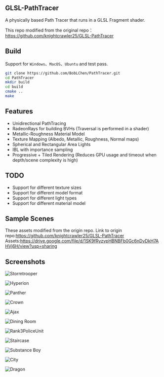 ## GLSL-PathTracer

A physically based Path Tracer that runs in a GLSL Fragment shader. 

This repo modified from the original repo： https://github.com/knightcrawler25/GLSL-PathTracer

## Build

Support for `Windows`、`MacOS`、`Ubuntu` and test pass.

```bash
git clone https://github.com/BobLChen/PathTracer.git
cd PathTracer
mkdir build
cd build
cmake ..
make
```

## Features

- Unidirectional PathTracing
- RadeonRays for building BVHs (Traversal is performed in a shader)
- Metallic-Roughness Material Model
- Texture Mapping (Albedo, Metallic, Roughness, Normal maps)
- Spherical and Rectangular Area Lights
- IBL with importance sampling
- Progressive + Tiled Rendering (Reduces GPU usage and timeout when depth/scene complexity is high)

## TODO

- Support for different texture sizes
- Support for different model format
- Support for different light types
- Support for different material model

## Sample Scenes
These assets modified from the origin repo.
Link to origin repo:https://github.com/knightcrawler25/GLSL-PathTracer
Assets:https://drive.google.com/file/d/1SK9fRyzvpHBNBFb0Gc6nDvDkH7AHVj6H/view?usp=sharing

## Screenshots

![Stormtrooper](./screenshots/stormtrooper.jpg)

![Hyperion](./screenshots/hyperion.jpg)

![Panther](./screenshots/panther.jpg)

![Crown](./screenshots/crown.jpg)

![Ajax](./screenshots/ajax_materials.jpg)

![Dining Room](./screenshots/DiningRoom.jpg)

![Rank3PoliceUnit](./screenshots/rank3police_color_corrected.jpg)

![Staircase](./screenshots/staircase.jpg)

![Substance Boy](./screenshots/MeetMat_Maps.jpg)

![City](./screenshots/city.jpg)

![Dragon](./screenshots/dragon.jpg)
